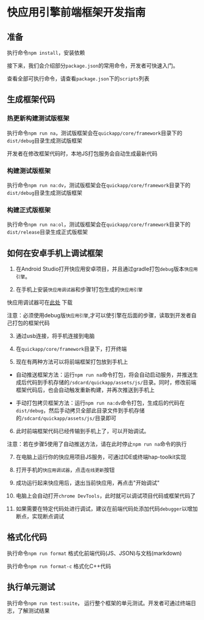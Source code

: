 # 快应用引擎前端框架开发指南

## 准备

执行命令`npm install`，安装依赖

接下来，我们会介绍部分`package.json`的常用命令，开发者可快速入门。

查看全部可执行命令，请查看`package.json`下的`scripts`列表

## 生成框架代码

### 热更新构建测试版框架

执行命令`npm run na`，测试版框架会在`quickapp/core/framework`目录下的`dist/debug`目录生成测试版框架

开发者在修改框架代码时，本地JS打包服务会自动生成最新代码

### 构建测试版框架

执行命令`npm run na:dv`，测试版框架会在`quickapp/core/framework`目录下的`dist/debug`目录生成测试版框架

### 构建正式版框架

执行命令`npm run na:ol`，测试版框架会在`quickapp/core/framework`目录下的`dist/release`目录生成正式版框架

## 如何在安卓手机上调试框架

1. 在Android Studio打开快应用安卓项目，并且通过gradle打包`debug`版本`快应用引擎`。

2. 在手机上安装`快应用调试器`和步骤1打包生成的`快应用引擎`

快应用调试器可在[此处](https://www.quickapp.cn/docCenter/post/69) 下载

注意：必须使用debug版`快应用引擎`,才可以使引擎在后面的步骤，读取到开发者自己打包的框架代码

3. 通过usb连接，将手机连接到电脑

4. 在`quickapp/core/framework`目录下，打开终端

5. 现在有两种方法可以将前端框架打包放到手机上

- 自动推送框架方法：运行`npm run na`命令打包，将会自动启动服务，并推送生成后代码到手机存储的`/sdcard/quickapp/assets/js/`目录。同时，修改前端框架代码后，也会自动触发重新构建，并再次推送到手机上
  
- 手动打包拷贝框架方法：运行`npm run na:dv`命令打包，生成后的代码在`dist/debug`，然后手动拷贝全部此目录文件到手机存储的`/sdcard/quickapp/assets/js/`目录即可

6. 此时前端框架代码已经传输到手机上了，可以开始调试。
   
注意：若在步骤5使用了自动推送方法，请在此时停止`npm run na`命令的执行

7. 在电脑上运行你的快应用项目JS服务，可通过IDE或终端hap-toolkit实现

8. 打开手机的`快应用调试器`，点击`在线更新`按钮

9. 成功运行起来快应用后，退出当前快应用，再点击"开始调试"

10. 电脑上会自动打开`chrome DevTools`，此时就可以调试项目代码或框架代码了

11. 如果需要在特定代码处进行调试，建议在前端代码处添加代码`debugger`以增加断点，实现断点调试

## 格式化代码

执行命令`npm run format` 格式化前端代码(JS、JSON)与文档(markdown)

执行命令`npm run format-c` 格式化C++代码

## 执行单元测试

执行命令`npm run test:suite`， 运行整个框架的单元测试。开发者可通过终端日志，了解测试结果

